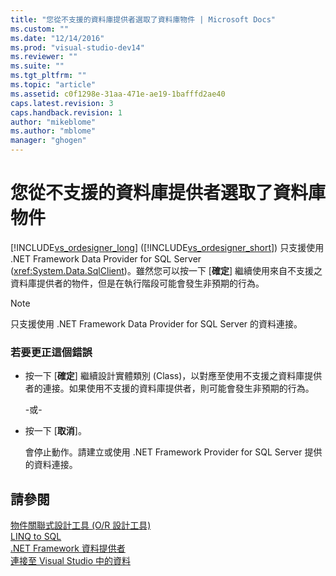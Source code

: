 ```yaml
---
title: "您從不支援的資料庫提供者選取了資料庫物件 | Microsoft Docs"
ms.custom: ""
ms.date: "12/14/2016"
ms.prod: "visual-studio-dev14"
ms.reviewer: ""
ms.suite: ""
ms.tgt_pltfrm: ""
ms.topic: "article"
ms.assetid: c0f1298e-31aa-471e-ae19-1bafffd2ae40
caps.latest.revision: 3
caps.handback.revision: 1
author: "mikeblome"
ms.author: "mblome"
manager: "ghogen"
---
```

# 您從不支援的資料庫提供者選取了資料庫物件
[!INCLUDE[vs_ordesigner_long](../data-tools/includes/vs_ordesigner_long_md.md)] \([!INCLUDE[vs_ordesigner_short](../data-tools/includes/vs_ordesigner_short_md.md)]\) 只支援使用 .NET Framework Data Provider for SQL Server \(<xref:System.Data.SqlClient>\)。雖然您可以按一下 \[**確定**\] 繼續使用來自不支援之資料庫提供者的物件，但是在執行階段可能會發生非預期的行為。  
  
> [!NOTE]
>  只支援使用 .NET Framework Data Provider for SQL Server 的資料連接。  
  
### 若要更正這個錯誤  
  
-   按一下 \[**確定**\] 繼續設計實體類別 \(Class\)，以對應至使用不支援之資料庫提供者的連接。如果使用不支援的資料庫提供者，則可能會發生非預期的行為。  
  
     \-或\-  
  
-   按一下 \[**取消**\]。  
  
     會停止動作。請建立或使用 .NET Framework Provider for SQL Server 提供的資料連接。  
  
## 請參閱  
 [物件關聯式設計工具 \(O\/R 設計工具\)](../data-tools/linq-to-sql-tools-in-visual-studio2.md)   
 [LINQ to SQL](../Topic/LINQ%20to%20SQL.md)   
 [.NET Framework 資料提供者](../Topic/.NET%20Framework%20Data%20Providers.md)   
 [連接至 Visual Studio 中的資料](../data-tools/connecting-to-data-in-visual-studio.md)
